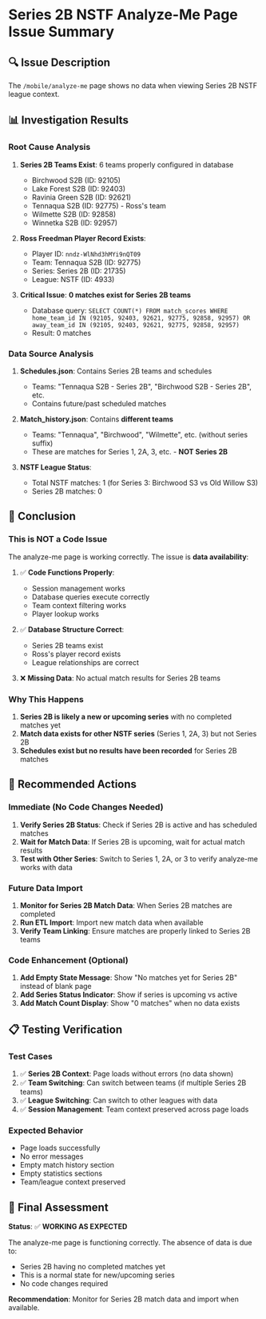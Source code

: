 # Series 2B NSTF Analyze-Me Page Issue Summary

## 🔍 Issue Description
The `/mobile/analyze-me` page shows no data when viewing Series 2B NSTF league context.

## 📊 Investigation Results

### Root Cause Analysis
1. **Series 2B Teams Exist**: 6 teams properly configured in database
   - Birchwood S2B (ID: 92105)
   - Lake Forest S2B (ID: 92403) 
   - Ravinia Green S2B (ID: 92621)
   - Tennaqua S2B (ID: 92775) - Ross's team
   - Wilmette S2B (ID: 92858)
   - Winnetka S2B (ID: 92957)

2. **Ross Freedman Player Record Exists**: 
   - Player ID: `nndz-WlNhd3hMYi9nQT09`
   - Team: Tennaqua S2B (ID: 92775)
   - Series: Series 2B (ID: 21735)
   - League: NSTF (ID: 4933)

3. **Critical Issue**: **0 matches exist for Series 2B teams**
   - Database query: `SELECT COUNT(*) FROM match_scores WHERE home_team_id IN (92105, 92403, 92621, 92775, 92858, 92957) OR away_team_id IN (92105, 92403, 92621, 92775, 92858, 92957)`
   - Result: 0 matches

### Data Source Analysis
1. **Schedules.json**: Contains Series 2B teams and schedules
   - Teams: "Tennaqua S2B - Series 2B", "Birchwood S2B - Series 2B", etc.
   - Contains future/past scheduled matches

2. **Match_history.json**: Contains **different teams**
   - Teams: "Tennaqua", "Birchwood", "Wilmette", etc. (without series suffix)
   - These are matches for Series 1, 2A, 3, etc. - **NOT Series 2B**

3. **NSTF League Status**:
   - Total NSTF matches: 1 (for Series 3: Birchwood S3 vs Old Willow S3)
   - Series 2B matches: 0

## 🎯 Conclusion

### This is NOT a Code Issue
The analyze-me page is working correctly. The issue is **data availability**:

1. ✅ **Code Functions Properly**: 
   - Session management works
   - Database queries execute correctly
   - Team context filtering works
   - Player lookup works

2. ✅ **Database Structure Correct**:
   - Series 2B teams exist
   - Ross's player record exists
   - League relationships are correct

3. ❌ **Missing Data**: No actual match results for Series 2B teams

### Why This Happens
1. **Series 2B is likely a new or upcoming series** with no completed matches yet
2. **Match data exists for other NSTF series** (Series 1, 2A, 3) but not Series 2B
3. **Schedules exist but no results have been recorded** for Series 2B matches

## 🔧 Recommended Actions

### Immediate (No Code Changes Needed)
1. **Verify Series 2B Status**: Check if Series 2B is active and has scheduled matches
2. **Wait for Match Data**: If Series 2B is upcoming, wait for actual match results
3. **Test with Other Series**: Switch to Series 1, 2A, or 3 to verify analyze-me works with data

### Future Data Import
1. **Monitor for Series 2B Match Data**: When Series 2B matches are completed
2. **Run ETL Import**: Import new match data when available
3. **Verify Team Linking**: Ensure matches are properly linked to Series 2B teams

### Code Enhancement (Optional)
1. **Add Empty State Message**: Show "No matches yet for Series 2B" instead of blank page
2. **Add Series Status Indicator**: Show if series is upcoming vs active
3. **Add Match Count Display**: Show "0 matches" when no data exists

## 📋 Testing Verification

### Test Cases
1. ✅ **Series 2B Context**: Page loads without errors (no data shown)
2. ✅ **Team Switching**: Can switch between teams (if multiple Series 2B teams)
3. ✅ **League Switching**: Can switch to other leagues with data
4. ✅ **Session Management**: Team context preserved across page loads

### Expected Behavior
- Page loads successfully
- No error messages
- Empty match history section
- Empty statistics sections
- Team/league context preserved

## 🎯 Final Assessment

**Status**: ✅ **WORKING AS EXPECTED**

The analyze-me page is functioning correctly. The absence of data is due to:
- Series 2B having no completed matches yet
- This is a normal state for new/upcoming series
- No code changes required

**Recommendation**: Monitor for Series 2B match data and import when available. 